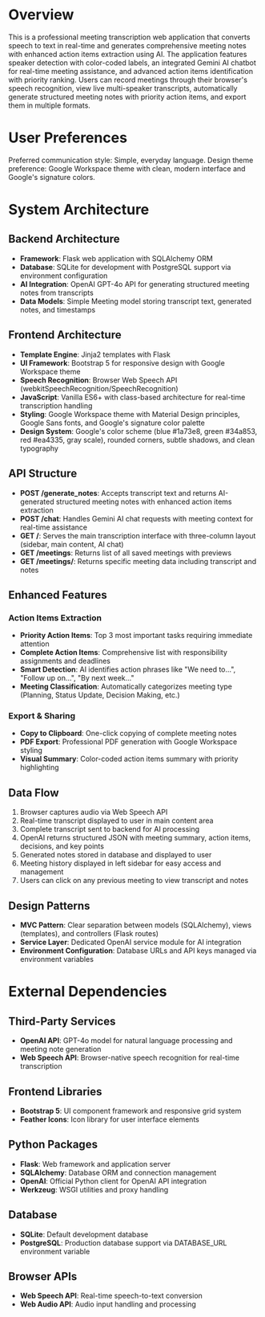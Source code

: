 # Overview

This is a professional meeting transcription web application that converts speech to text in real-time and generates comprehensive meeting notes with enhanced action items extraction using AI. The application features speaker detection with color-coded labels, an integrated Gemini AI chatbot for real-time meeting assistance, and advanced action items identification with priority ranking. Users can record meetings through their browser's speech recognition, view live multi-speaker transcripts, automatically generate structured meeting notes with priority action items, and export them in multiple formats.

# User Preferences

Preferred communication style: Simple, everyday language.
Design theme preference: Google Workspace theme with clean, modern interface and Google's signature colors.

# System Architecture

## Backend Architecture
- **Framework**: Flask web application with SQLAlchemy ORM
- **Database**: SQLite for development with PostgreSQL support via environment configuration
- **AI Integration**: OpenAI GPT-4o API for generating structured meeting notes from transcripts
- **Data Models**: Simple Meeting model storing transcript text, generated notes, and timestamps

## Frontend Architecture
- **Template Engine**: Jinja2 templates with Flask
- **UI Framework**: Bootstrap 5 for responsive design with Google Workspace theme
- **Speech Recognition**: Browser Web Speech API (webkitSpeechRecognition/SpeechRecognition)
- **JavaScript**: Vanilla ES6+ with class-based architecture for real-time transcription handling
- **Styling**: Google Workspace theme with Material Design principles, Google Sans fonts, and Google's signature color palette
- **Design System**: Google's color scheme (blue #1a73e8, green #34a853, red #ea4335, gray scale), rounded corners, subtle shadows, and clean typography

## API Structure
- **POST /generate_notes**: Accepts transcript text and returns AI-generated structured meeting notes with enhanced action items extraction
- **POST /chat**: Handles Gemini AI chat requests with meeting context for real-time assistance
- **GET /**: Serves the main transcription interface with three-column layout (sidebar, main content, AI chat)
- **GET /meetings**: Returns list of all saved meetings with previews
- **GET /meetings/<id>**: Returns specific meeting data including transcript and notes

## Enhanced Features
### Action Items Extraction
- **Priority Action Items**: Top 3 most important tasks requiring immediate attention
- **Complete Action Items**: Comprehensive list with responsibility assignments and deadlines
- **Smart Detection**: AI identifies action phrases like "We need to...", "Follow up on...", "By next week..."
- **Meeting Classification**: Automatically categorizes meeting type (Planning, Status Update, Decision Making, etc.)

### Export & Sharing
- **Copy to Clipboard**: One-click copying of complete meeting notes
- **PDF Export**: Professional PDF generation with Google Workspace styling
- **Visual Summary**: Color-coded action items summary with priority highlighting

## Data Flow
1. Browser captures audio via Web Speech API
2. Real-time transcript displayed to user in main content area
3. Complete transcript sent to backend for AI processing
4. OpenAI returns structured JSON with meeting summary, action items, decisions, and key points
5. Generated notes stored in database and displayed to user
6. Meeting history displayed in left sidebar for easy access and management
7. Users can click on any previous meeting to view transcript and notes

## Design Patterns
- **MVC Pattern**: Clear separation between models (SQLAlchemy), views (templates), and controllers (Flask routes)
- **Service Layer**: Dedicated OpenAI service module for AI integration
- **Environment Configuration**: Database URLs and API keys managed via environment variables

# External Dependencies

## Third-Party Services
- **OpenAI API**: GPT-4o model for natural language processing and meeting note generation
- **Web Speech API**: Browser-native speech recognition for real-time transcription

## Frontend Libraries
- **Bootstrap 5**: UI component framework and responsive grid system
- **Feather Icons**: Icon library for user interface elements

## Python Packages
- **Flask**: Web framework and application server
- **SQLAlchemy**: Database ORM and connection management
- **OpenAI**: Official Python client for OpenAI API integration
- **Werkzeug**: WSGI utilities and proxy handling

## Database
- **SQLite**: Default development database
- **PostgreSQL**: Production database support via DATABASE_URL environment variable

## Browser APIs
- **Web Speech API**: Real-time speech-to-text conversion
- **Web Audio API**: Audio input handling and processing